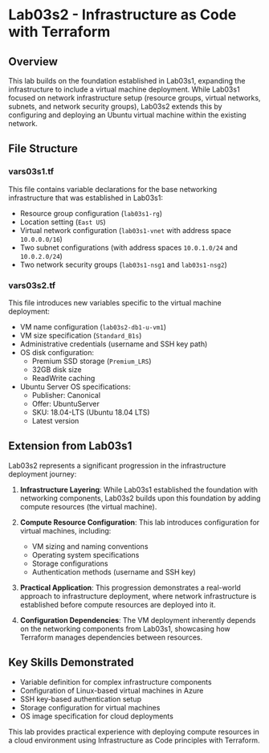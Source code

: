 # Lab03s2 - Infrastructure as Code with Terraform

## Overview
This lab builds on the foundation established in Lab03s1, expanding the infrastructure to include a virtual machine deployment. While Lab03s1 focused on network infrastructure setup (resource groups, virtual networks, subnets, and network security groups), Lab03s2 extends this by configuring and deploying an Ubuntu virtual machine within the existing network.

## File Structure

### vars03s1.tf
This file contains variable declarations for the base networking infrastructure that was established in Lab03s1:
- Resource group configuration (`lab03s1-rg`)
- Location setting (`East US`)
- Virtual network configuration (`lab03s1-vnet` with address space `10.0.0.0/16`)
- Two subnet configurations (with address spaces `10.0.1.0/24` and `10.0.2.0/24`)
- Two network security groups (`lab03s1-nsg1` and `lab03s1-nsg2`)

### vars03s2.tf
This file introduces new variables specific to the virtual machine deployment:
- VM name configuration (`lab03s2-db1-u-vm1`)
- VM size specification (`Standard_B1s`)
- Administrative credentials (username and SSH key path)
- OS disk configuration:
  - Premium SSD storage (`Premium_LRS`)
  - 32GB disk size
  - ReadWrite caching
- Ubuntu Server OS specifications:
  - Publisher: Canonical
  - Offer: UbuntuServer
  - SKU: 18.04-LTS (Ubuntu 18.04 LTS)
  - Latest version

## Extension from Lab03s1
Lab03s2 represents a significant progression in the infrastructure deployment journey:

1. **Infrastructure Layering**: While Lab03s1 established the foundation with networking components, Lab03s2 builds upon this foundation by adding compute resources (the virtual machine).

2. **Compute Resource Configuration**: This lab introduces configuration for virtual machines, including:
   - VM sizing and naming conventions
   - Operating system specifications
   - Storage configurations
   - Authentication methods (username and SSH key)

3. **Practical Application**: This progression demonstrates a real-world approach to infrastructure deployment, where network infrastructure is established before compute resources are deployed into it.

4. **Configuration Dependencies**: The VM deployment inherently depends on the networking components from Lab03s1, showcasing how Terraform manages dependencies between resources.

## Key Skills Demonstrated
- Variable definition for complex infrastructure components
- Configuration of Linux-based virtual machines in Azure
- SSH key-based authentication setup
- Storage configuration for virtual machines
- OS image specification for cloud deployments

This lab provides practical experience with deploying compute resources in a cloud environment using Infrastructure as Code principles with Terraform.
